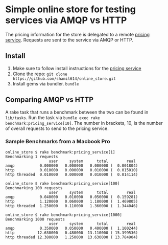 # Simple online store for testing services via AMQP vs HTTP
The pricing information for the store is delegated to a remote [pricing service](https://github.com/shamil614/online_store_pricing_service).
Requests are sent to the service via AMQP or HTTP.
    
## Install
1. Make sure to follow install instructions for the [pricing service](https://github.com/shamil614/online_store_pricing_service)
2. Clone the repo: `git clone https://github.com/shamil614/online_store.git`
3. Install gems via bundler. `bundle`


## Comparing AMQP vs HTTP
A rake task that runs a benchmark between the two can be found in `lib/tasks`.
Run the task via `bundle exec rake benchmark:pricing_service[10]`. The number in brackets, 10, is the number of overall requests to send to the pricing service.

### Sample Benchmarks from a Macbook Pro


```
online_store $ rake benchmark:pricing_service[1]
Benchmarking 1 requests
                   user     system      total        real
amqp           0.000000   0.000000   0.000000 (  0.001804)
http           0.010000   0.000000   0.010000 (  0.015010)
http threaded  0.010000   0.000000   0.010000 (  0.014114)
```

```
online_store $ rake benchmark:pricing_service[100]
Benchmarking 100 requests
                   user     system      total        real
amqp           0.040000   0.010000   0.050000 (  0.159281)
http           1.120000   0.060000   1.180000 (  1.469805)
http threaded  1.250000   0.110000   1.360000 (  1.344046)
```

```
online_store $ rake benchmark:pricing_service[1000]
Benchmarking 1000 requests
                   user     system      total        real
amqp           0.350000   0.050000   0.400000 (  1.100244)
http          12.630000   0.480000  13.110000 ( 15.399536)
http threaded 12.380000   1.250000  13.630000 ( 13.784904)
```
    
